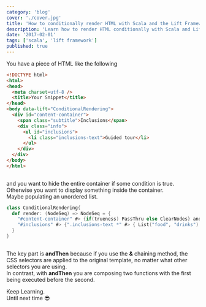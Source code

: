```yaml
---
category: 'blog'
cover: './cover.jpg'
title: 'How to conditionally render HTML with Scala and the Lift Framework'
description: 'Learn how to render HTML conditionally with Scala and Lift'
date: '2017-02-01'
tags: ['scala', 'lift framework']
published: true
---
```

<article class="prose lg:prose-lg xl:prose-lg">

You have a piece of HTML like the following

```html
<!DOCTYPE html>
<html>
<head>
  <meta charset=utf-8 />
  <title>Your Snippet</title>
</head>
<body data-lift="ConditionalRendering">
  <div id="content-container">
    <span class="subtitle">Inclusions</span>
    <div class="info">
      <ul id="inclusions">
        <li class="inclusions-text">Guided tour</li>
      </ul>
    </div>
  </div>
</body>
</html>
 
```

and you want to hide the entire container if some condition is true.  
Otherwise you want to display something inside the container.   
Maybe populating an unordered list.

```scala
class ConditionalRendering{
  def render: (NodeSeq) => NodeSeq = {
    "#content-container" #> {if(trueness) PassThru else ClearNodes} andThen
    "#inclusions" #> {".inclusions-text *" #> { List("food", "drinks") } }                     
  }
}
 
```

The key part is **andThen** because if you use the **&** chaining method, the CSS selectors are applied to the
original template, no matter what other selectors you are using.   
In contrast, with **andThen** you are composing two functions with the first being executed before the second.

Keep Learning.  
Until next time :sunglasses:

</article>